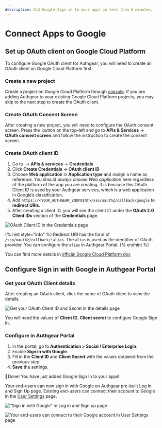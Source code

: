 ```yaml
---
description: Add Google Sign in to your apps in less than 5 minutes.
---
```


# Connect Apps to Google

## Set up OAuth client on Google Cloud Platform

To configure Google OAuth client for Authgear, you will need to create an OAuth client on Google Cloud Platform first.

### Create a new project

Create a project on Google Cloud Platform through [console](https://console.cloud.google.com/). If you are adding Authgear to your existing Google Cloud Platform projects, you may skip to the next step to create the OAuth client.

### Create OAuth Consent Screen

After creating a new project, you will need to configure the OAuth consent screen. Press the <img src="../../.gitbook/assets/Google-hamburger-menu.png" alt="" data-size="line"> button on the top-left and go to **APIs & Services** -> **OAuth consent screen** and follow the instruction to create the consent screen.

### Create OAuth client ID

1. Go to <img src="../../.gitbook/assets/Google-hamburger-menu.png" alt="" data-size="line"> -> **APIs & services** -> **Credentials**
2. Click **Create Credentials** -> **OAuth client ID**
3. Choose **Web application** in **Application type** and assign a name as reference. You should _always choose Web application_ here regardless of the platform of the app you are creating. It is because this OAuth Client ID is used by your Authgear services, which is a web application in Google’s classification.
4. Add `https://<YOUR_AUTHGEAR_ENDPOINT>/sso/oauth2/callback/google` to **redirect URIs**.
5. After creating a client ID, you will see the client ID under the **OAuth 2.0 Client IDs** section of the **Credentials** page.

![OAuth Client ID in the Credentials page](../../.gitbook/assets/GCP\_create\_client\_id.png)

{% hint style="info" %}
Redirect URI has the form of `/sso/oauth2/callback/:alias`. The `alias` is used as the identifier of OAuth provider. You can configure the `alias` in Authgear Portal.
{% endhint %}

You can find more details in [official Google Cloud Platform doc](https://support.google.com/cloud/answer/6158849)

## Configure Sign in with Google in Authgear Portal

### Get your OAuth Client details

After creating an OAuth client, click the name of OAuth client to view the details.

![Get your OAuth Client ID and Secret in the details page](../../.gitbook/assets/gcp\_client\_details.png)

You will need the values of **Client ID**, **Client secret** to configure Google Sign In.

### Configure in Authgear Portal

1. In the portal, go to **Authentication > Social / Enterprise Login**.
2. Enable **Sign in with Google**.
3. Fill in the **Client ID** and **Client Secret** with the values obtained from the previous step.
4. **Save** the settings.

🎉Done! You have just added Google Sign In to your apps!

Your end-users can now sign in with Google on Authgear pre-built Log In and Sign Up page. Existing end-users can connect their account to Google in the [User Settings](../user-management/auth-ui.md) page.

!["Sign in with Google" in Log in and Sign up page](../../.gitbook/assets/google\_sign\_in.png)

![Your end-users can connect to their Google account in User Settings page](../../.gitbook/assets/connect\_with\_google.png)

